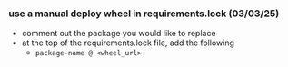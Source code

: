 ### use a manual deploy wheel in requirements.lock (03/03/25)
- comment out the package you would like to replace
- at the top of the requirements.lock file, add the following
	- `package-name @ <wheel_url>`

